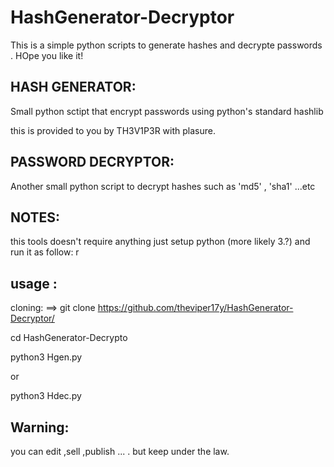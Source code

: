 # HashGenerator-Decryptor
This is a simple python scripts to generate hashes and decrypte passwords . HOpe you like it!

HASH GENERATOR:
--------------

Small python sctipt that encrypt passwords using python's standard hashlib

this is provided to you by TH3V1P3R with plasure.

PASSWORD DECRYPTOR:
------------------

Another small python script to decrypt hashes such as 'md5' , 'sha1' ...etc

NOTES:
-----

this tools doesn't require anything just setup python (more likely 3.?) and run it as follow:
r


usage :
------

cloning:
==> git clone https://github.com/theviper17y/HashGenerator-Decryptor/

cd HashGenerator-Decrypto

python3 Hgen.py

or 

python3 Hdec.py

Warning:
--------
you can edit ,sell ,publish ... . but keep under the law.
